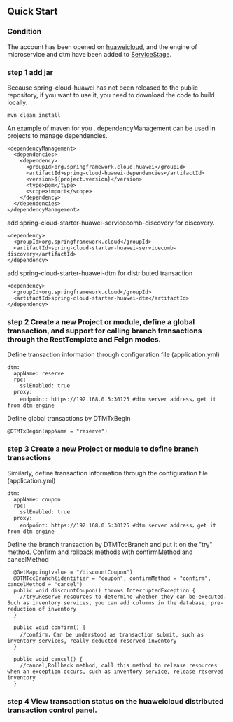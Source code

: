 ## Quick Start

### Condition

The account has been opened on [huaweicloud](https://www.huaweicloud.com), and the engine of microservice and dtm have been added to [ServiceStage](https://www.huaweicloud.com/product/servicestage.html). 
### step 1 add jar

Because spring-cloud-huawei has not been released to the public repository, if you want to use it, you need to download the code to build locally.
    
    mvn clean install
    
An example of maven for you .
dependencyManagement can be used in projects to manage dependencies.

    <dependencyManagement>
      <dependencies>
        <dependency>
          <groupId>org.springframework.cloud.huawei</groupId>
          <artifactId>spring-cloud-huawei-dependencies</artifactId>
          <version>${project.version}</version>
          <type>pom</type>
          <scope>import</scope>
        </dependency>
      </dependencies>
    </dependencyManagement>

add spring-cloud-starter-huawei-servicecomb-discovery for discovery.
    
    <dependency>
      <groupId>org.springframework.cloud</groupId>
      <artifactId>spring-cloud-starter-huawei-servicecomb-discovery</artifactId>
    </dependency>

add spring-cloud-starter-huawei-dtm for distributed transaction

    <dependency>
      <groupId>org.springframework.cloud</groupId>
      <artifactId>spring-cloud-starter-huawei-dtm</artifactId>
    </dependency>
    

  
  
### step 2 Create a new Project or module, define a global transaction, and support for calling branch transactions through the RestTemplate and Feign modes.
Define transaction information through configuration file (application.yml)

    dtm:
      appName: reserve 
      rpc:
        sslEnabled: true 
      proxy:
        endpoint: https://192.168.0.5:30125 #dtm server address，get it from dtm engine

Define global transactions by DTMTxBegin

    @DTMTxBegin(appName = "reserve")
    
### step 3 Create a new Project or module to define branch transactions
Similarly, define transaction information through the configuration file (application.yml)

    dtm:
      appName: coupon 
      rpc:
        sslEnabled: true 
      proxy:
        endpoint: https://192.168.0.5:30125 #dtm server address，get it from dtm engine

Define the branch transaction by DTMTccBranch and put it on the "try" method. Confirm and rollback methods with confirmMethod and cancelMethod

      @GetMapping(value = "/discountCoupon")
      @DTMTccBranch(identifier = "coupon", confirmMethod = "confirm", cancelMethod = "cancel")
      public void discountCoupon() throws InterruptedException {
        //try,Reserve resources to determine whether they can be executed. Such as inventory services, you can add columns in the database, pre-reduction of inventory
      }
    
      public void confirm() {
        //confirm，Can be understood as transaction submit, such as inventory services, really deducted reserved inventory
      }
    
      public void cancel() {
        //cancel,Rollback method, call this method to release resources when an exception occurs, such as inventory service, release reserved inventory
      }
### step 4 View transaction status on the huaweicloud distributed transaction control panel.